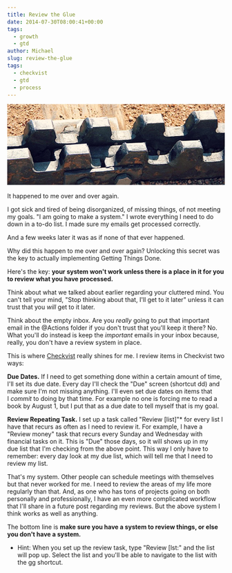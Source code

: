 ```yaml
---
title: Review the Glue
date: 2014-07-30T08:00:41+00:00
tags:
  - growth
  - gtd
author: Michael
slug: review-the-glue
tags:
  - checkvist
  - gtd
  - process
---
```

<div class="full-width">
  <img src="/images/feature-review-the-glue.jpg" alt="Review the Glue" />
</div>

It happened to me over and over again.

I got sick and tired of being disorganized, of missing things, of not meeting my goals. "I am going to make a system." I wrote everything I need to do down in a to-do list. I made sure my emails get processed correctly.

And a few weeks later it was as if none of that ever happened.

Why did this happen to me over and over again? Unlocking this secret was the key to actually implementing Getting Things Done.

Here's the key: **your system won't work unless there is a place in it for you to review what you have processed.**

Think about what we talked about earlier regarding your cluttered mind. You can't tell your mind, "Stop thinking about that, I'll get to it later" unless it can trust that you _will_ get to it later.

Think about the empty inbox. Are you _really_ going to put that important email in the @Actions folder if you don't trust that you'll keep it there? No. What you'll do instead is keep the _important_ emails in your inbox because, really, you don't have a review system in place.

This is where [Checkvist](https://checkvist.com) really shines for me. I review items in Checkvist two ways:

**Due Dates.** If I need to get something done within a certain amount of time, I'll set its due date. Every day I'll check the "Due" screen (shortcut dd) and make sure I'm not missing anything. I'll even set due dates on items that I _commit_ to doing by that time. For example no one is forcing me to read a book by August 1, but I put that as a due date to tell myself that is my goal.

**Review Repeating Task.** I set up a task called "Review [list]"* for every list I have that recurs as often as I need to review it. For example, I have a "Review money" task that recurs every Sunday and Wednesday with financial tasks on it. This is "Due" those days, so it will shows up in my due list that I'm checking from the above point. This way I only have to remember: every day look at my due list, which will tell me that I need to review my list.

That's my system. Other people can schedule meetings with themselves but that never worked for me. I need to review the areas of my life more regularly than that. And, as one who has tons of projects going on both personally and professionally, I have an even more complicated workflow that I'll share in a future post regarding my reviews. But the above system I think works as well as anything.

The bottom line is **make sure you have a system to review things, or else you don't have a system.**

* Hint: When you set up the review task, type "Review [lst:" and the list will pop up. Select the list and you'll be able to navigate to the list with the gg shortcut.